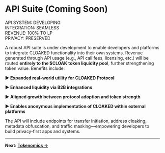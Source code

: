 # API Suite (Coming Soon)

<div class="cyber-box">
API SYSTEM: DEVELOPING<br/>
INTEGRATION: SEAMLESS<br/>
REVENUE: 100% TO LP<br/>
PRIVACY: PRESERVED
</div>

A robust API suite is under development to enable developers and platforms to integrate CLOAKED functionality into their own systems. Revenue generated through API usage (e.g., API call fees, licensing, etc.) will be routed **entirely to the $CLOAK token liquidity pool**, further strengthening token value. Benefits include:

<div class="cyber-box">

**▶ Expanded real-world utility for CLOAKED Protocol**

**▶ Enhanced liquidity via B2B integrations**

**▶ Aligned growth between protocol adoption and token strength**

**▶ Enables anonymous implementation of CLOAKED within external platforms**

</div>

The API will include endpoints for transfer initiation, address cloaking, metadata obfuscation, and traffic masking—empowering developers to build privacy-first apps and systems.

---

**Next: [Tokenomics →](tokenomics.html)** 